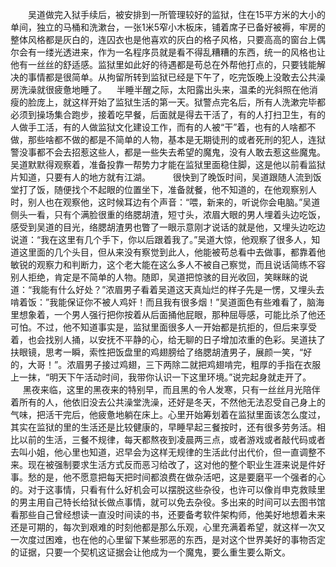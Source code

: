 　　吴道做完入狱手续后，被安排到一所管理较好的监狱，住在15平方米的大小的单间，独立的马桶和洗漱台，一张1米5窄小木板床，铺着席子已备好被褥，牢房的整体风格都是灰白的，连囚衣也是他喜欢的灰白的格子风格，只要高高的窗台上偶尔会有一缕光透进来，作为一名程序员就是看不得乱糟糟的东西，统一的风格也让他有一丝丝的舒适感。监狱里如此好的待遇都是苟总在外帮他打点的，只要钱能解决的事情都是很简单。从拘留所转到监狱已经是下午了，吃完饭晚上没敢去公共澡房洗澡就很疲惫地睡了。
   半睡半醒之际，太阳露出头来，温柔的光斜照在他消瘦的脸庞上，就这样开始了监狱生活的第一天。狱警点完名后，所有人洗漱完毕都必须到操场集合跑步，接着吃早餐，后面就是得去干活了，有的人打扫卫生，有的人做手工活，有的人做监狱文化建设工作，而有的人被“干”着，也有的人啥都不做，那些啥都不做的都是不简单的人物，基本是无期徒刑的或者死刑的犯人，连狱警没事都不会去招惹这些人，都是一些失去希望的魔鬼，没有人敢去惹这些魔鬼。吴道默默得观察着，准备投靠一帮势力才能在监狱里面稳住脚，这是他以前看监狱片知道，只要有人的地方就有江湖。
　　 很快到了晚饭时间，吴道跟随人流到饭堂打了饭，随便找个不起眼的位置坐下，准备就餐，他不知道的，在他观察别人时，别人也在观察他，这时候耳边有个声音：“喂，新来的，听说你会电脑。”吴道侧头一看，只有个满脸很重的络腮胡渣，短寸头，浓眉大眼的男人埋着头边吃饭，感受到吴道的目光，络腮胡渣男也瞥了一眼示意刚才说话的就是他，又埋头边吃边说道：“我在这里有几个手下，你以后跟着我了。”吴道大惊，他观察了很多人，知道这里面的几个头目，但从来没有察觉到此人，他能被苟总看中去做事，都靠着他敏锐的观察力和判断力，这个老大能在这么多人不被自己察觉，而且说话简练不容别人拒绝，肯定是不简单的人物。随即，吴道把惊骇的目光收回，笑眯眯的说道：“我能有什么好处？”浓眉男子看着吴道这天真灿烂的样子先是一愣，又埋头去啃着饭：”我能保证你不被人鸡奸！而且我有很多烟！”吴道面色有些难看了，脑海里想象着，一个男人强行把你按着从后面捅他屁眼，那种屈辱感，可能比杀了他还可怕。不过，他不知道事实是，监狱里面很多人一开始都是抗拒的，但后来享受着，也会找别人捅，以安抚不平静的心，给无聊的日子增加浓重的色彩。吴道扶了扶眼镜，思考一瞬，索性把饭盘里的鸡翅膀给了络腮胡渣男子，展颜一笑，“好的，大哥！”。浓眉男子接过鸡翅，三下两除二就把鸡翅啃完，粗厚的手指在衣服上一抹，“明天下午活动时间，我带你认识一下这里环境。”说完起身就走开了。
     黑夜来临，这里的黑夜来的特别早，而且黑的令人发寒，只有一丝丝月光陪伴着所有的人，他依旧没去公共澡堂洗澡，还好是冬天，不然他无法忍受自己身上的气味，把活干完后，他疲惫地躺在床上。心里开始筹划着在监狱里面该怎么度过，其实在监狱的里的生活还是比较健康的，早睡早起三餐按时，还有很多劳务活。相比以前的生活，三餐不规律，每天都熬夜到凌晨两三点，或者游戏或者敲代码或者去叫小姐，他心里也知道，迟早会为这样无规律的生活此付出代价，但一直调整不来。现在被强制要求生活方式反而恶习给改了，这对他的整个职业生涯来说是件好事。愁的是，他不愿意把每天把时间都浪费在做杂活吧，这是要磨平一个强者的心的。对于这事情，只看有什么好机会可以摆脱这些杂役，也许可以像肖申克救赎里的男主用自己特长给狱长做点事情，就可以免去杂役。多出来的时间可以去图书馆看那些自己曾经想读一直没时间读的书，还要备考软件架构师，他美好地想着未来还是可期的，每次到艰难的时刻他都是那么乐观，心里充满着希望，就这样一次又一次度过困难，也在他的心里留下某些邪恶的东西，是对这个世界美好的事物否定的证据，只要一个契机这证据会让他成为一个魔鬼，要么重生要么斯文。
　　
　　

　